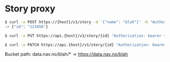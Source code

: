 # Story proxy

```sh
$ curl -x POST https://{host}/v1/story -d '{"name": "blah"}' -h "Authorization: bearer <token>"
-> {"id": "123456"}

$ curl -x PUT https://api.{host}/v1/story/{id} "Authorization: bearer <token>" -F ...

$ curl -x PATCH https://api.{host}/v1/story/{id} "Authorization: bearer <token>" -F ...
```

Bucket path: data.nav.no/blah/* -> https://data.nav.no/blah
